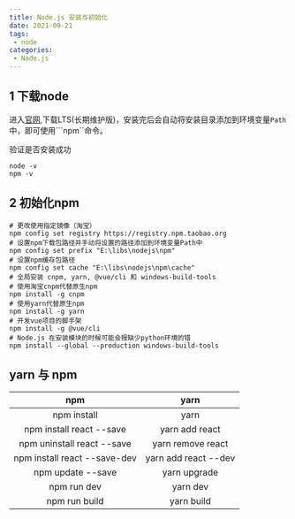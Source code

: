 ```yaml
---
title: Node.js 安装与初始化
date: 2021-09-21
tags:
 - node
categories:
 - Node.js
---
```


## 1 下载node

进入[官网](https://nodejs.org/),下载LTS(长期维护版)，安装完后会自动将安装目录添加到环境变量```Path```中，即可使用```npm``命令。

验证是否安装成功
```
node -v
npm -v
```

## 2 初始化npm

```
# 更改使用指定镜像（淘宝）
npm config set registry https://registry.npm.taobao.org
# 设置npm下载包路径并手动将设置的路径添加到环境变量Path中
npm config set prefix "E:\libs\nodejs\npm"
# 设置npm缓存包路径
npm config set cache "E:\libs\nodejs\npm\cache"
# 全局安装 cnpm, yarn, @vue/cli 和 windows-build-tools
# 使用淘宝cnpm代替原生npm
npm install -g cnpm
# 使用yarn代替原生npm
npm install -g yarn
# 开发vue项目的脚手架
npm install -g @vue/cli
# Node.js 在安装模块的时候可能会报缺少python环境的错
npm install --global --production windows-build-tools
```

## yarn 与 npm

|npm|yarn|
|:---:|:---:|
|npm install|yarn|
|npm install react --save|yarn add react|
|npm uninstall react --save|yarn remove react|
|npm install react --save-dev|yarn add react --dev|
|npm update --save|yarn upgrade|
|npm run dev|yarn dev|
|npm run build|yarn build|
